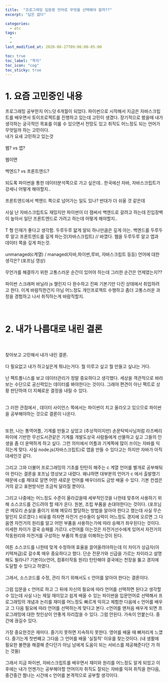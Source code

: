 ```yaml
---
title:  "프로그래밍 입문용 언어로 무엇을 선택해야 할까??"
excerpt: "답은 없다"

categories:
  - etc
tags:
  - 
  - 
last_modified_at: 2020-08-27T09:06:00-05:00

toc: true
toc_label: "목차"
toc_icon: "cog"
toc_sticky: true
---
```


# 1. 요즘 고민중인 내용

프로그래밍 공부한지 어느덧 6개월이 되었다. 파이썬으로 시작해서 지금은 자바스크립트를 배우면서 토이프로젝트를 진행하고 있는데 고민이 생겼다. 장기적으로 봤을때 내가 생각하는 궁극적인 목표를 이룰 수 있으면서 전망도 있고 취직도 어느정도 되는 언어가 무엇일까 하는 고민이다.
\
내가 요새 고민하고 있는것
\
\
웹? vs 앱?
\
\
웹이면
\
\
백엔드? vs 프론트엔드?
\
\
​
되도록 파이썬을 통한 데이터분석쪽으로 가고 싶은데.. 한국에선 자바, 자바스크립트가 강세니 어떻게 해야할지..
\
\
프론트엔드에서 백엔드 쪽으로 넘어가는 일도 있나? 반대가 더 쉬울 것 같은데
\
\
사실 난 자바스크립트도 재밌지만 파이썬이 더 잼써서 백엔드로 갈려고 하는데 진입장벽이 높아서 일단 프론트엔드로 가려고 하는데 어떻게 해야할지..
\
\
T 형 인재가 좋다고 생각함. 두루두루 얇게 알되 하나만큼은 깊게 아는. 백엔드를 두루두루 알고 프론트엔드를 깊게 파는것(자바스크립트) // 바꼈다. 웹을 두루두루 알고 앱과 데이터 쪽을 깊게 파는것.
\
\
unmanaged(c계열) /  managed(자바,파이썬,루비, 자바스크립트 등등) 언어에 대한 생각은? (포프님 영상)
\
\
무언가를 해결하기 위한 고통스러운 순간이 있어야 하는데 그러한 순간은 언제였는지??
\
\
파이썬 스크래퍼 바닐라 js 챌린지 다 완수하고 진짜 기본기만 다진 상태에서 취업하려고 한다. 이게 바람직한건지 아님 어느정도 개인프로젝트 수행하고 좀더 고통스러운 과정을 경험하고 나서 취직하는게 바람직할지.
\
\
​
# 2. 내가 나름대로 내린 결론
\
\
찾아보고 고민해서 내가 내린 결론.
\
\
다 필요없고 내가 하고싶은게 뭐냐는거다. 뭘 이루고 싶고 뭘 만들고 싶냐는 거다.
\
\
난 팩트풀니스를 보고 데이터관리가 정말 중요하다고 생각했다. 세상을 객관적으로 바라보는 수단으로 공신력있는 데이터를 봐야한다는 것이다. 그래야 편견이 아닌 팩트로 상황 판단하여 더 지혜로운 결정을 내릴 수 있다.  
\
\
그 러한 관점에서 , 데이터 사이언스 쪽에서는 파이썬이 치고 올라오고 있으므로 파이썬을 공부해야하는 것으로 결론이 나온다.  
\
\
또한, 나는 통역어플, 기계를 만들고 싶었고 (추상적이지만) 손문탁박사님처럼 라즈베리 파이에 기반한 무선도서관같은 기계를 개발도상국 사람들에게 선물하고 싶고 그들의 인생을 좀 더 윤택하게 하고 싶다. 그런 의미에서 어플과 기계쪽에 많이 쓰이는 자바를 익히는게 맞다. 사실 node.js(자바스크립트)로 앱을 만들 수 있다고는 하지만 자바가 아직 대세인것 같다.
\
\
그리고 그와 더불어 프로그래밍의 기초를 탄탄히 해주는 c 계열 언어를 별개로 공부해둬야 한다는 결론을 포프님 영상보고 내렸다.  왜냐하면 대부분의 언어가 c 에서 출발했기 때문에 c를 제대로 알면 어떤 새로운 언어를 배우더라도 금방 배울 수 있다. 기본 컨셉은 거의 같고 표현방식만 조금씩 달라질 뿐이다.
\
\
그리고 나중에는 어느정도 수준이 올라갔을때 세부적인것을 나한테 맞추어 사용하기 위해 소스코드를 건드려야 할 때가 온다. 원본, 조립 부품을 손대야한다는 것이다. (포프님은 메모리 손실을 줄이기 위해 메모리 할당하는 방법을 알아야 한다고 했는데 사실 무슨 말인지 모르겠다.) 비유를 하자면 자전거 선수들이 실력이 어느정도 경지에 오르면 그 다음엔 자전거의 원리를 알고 어떤 부품을 사용하는가에 따라 승패가 좌우된다는 것이다. 미세한 차이가 결국 승패를 가르다. c언어를 아는것은 자전거선수에게 있어서 자전거의 작동원리와 자전거를 구성하는 부품의 특성을 이해하는것이 된다.
\
\
여튼 소스코드를 나한테 맞게 수정하여 효율을 끌어올려야하는데 이 차이가 상급자(아키텍쳐급)로 갈수록 매우 중요하다고 했다. 단순 전문가와 신급을 가르는 차이라고 설명해도 될라나? 기본이(c언어, 컴퓨터작동 원리) 탄탄해야 결국에는 천장을 뚫고 경지에 도달할 수 있다고 하였다. 
\
\
그래서, 소스코드를 수정, 관리 하기 위해서도 c 언어를 알아야 한다는 결론이다.
\
\
그럼 입문을 c 언어로 하고 그 뒤에 자신의 필요에 따라 언어를 선택하면 된다고 생각할 수 있는데 사실 나는 제일 재미있고 쉽게 배울 수 있는 파이썬을 입문언어로 선택해서 프로그래밍의 개념과 논리를 재미를 어느정도 빠르게 익히고 체험한 다음에 c 언어를 배우고 그 다음 필요에 따라 언어를 선택하는게 맞다고 본다. 
c언어를 맨처음 배우게 되면 프로그래밍에 대한 첫인상이 안좋게 자리잡을 수 있다. 그럼 안된다. 가속이 안붙는다. 중간에 끊길수 있다.
\
\
가장 중요한것은 재미다. 즐기지 못하면 지속하지 못한다. 영어를 배울 때 뼈저리게 느꼈다. 즐기는게 첫번째고 그다음 그 언어를 배울 '실질적' 이유를 찾는것이다. (내 생활에 필요한 불편을 해결해 준다던가 아님 남에게 도움이 되는 서비스를 제공해준다던 가 하는 것들)
\
\
그래서 지금 파이썬, 자바스크립트를 배우면서 재미와 원리를 어느정도 알게 되었고 이후에는 내가 언젠가는 공부해야할 언어이자 취직도 잘되는 자바를 익혀 취직을 한다음, 중간중간 짬나는 시간에 c  언어를 본격적으로 공부할 생각이다.
